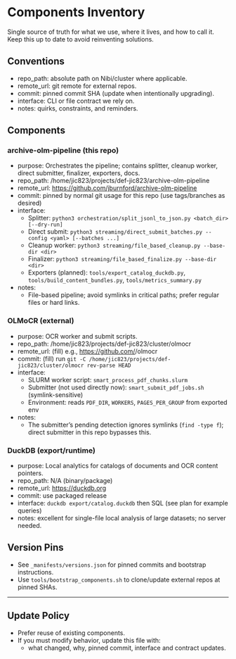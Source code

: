 # Components Inventory

Single source of truth for what we use, where it lives, and how to call it. Keep this up to date to avoid reinventing solutions.

## Conventions
- repo_path: absolute path on Nibi/cluster where applicable.
- remote_url: git remote for external repos.
- commit: pinned commit SHA (update when intentionally upgrading).
- interface: CLI or file contract we rely on.
- notes: quirks, constraints, and reminders.

## Components

### archive-olm-pipeline (this repo)
- purpose: Orchestrates the pipeline; contains splitter, cleanup worker, direct submitter, finalizer, exporters, docs.
- repo_path: /home/jic823/projects/def-jic823/archive-olm-pipeline
- remote_url: https://github.com/jburnford/archive-olm-pipeline
- commit: pinned by normal git usage for this repo (use tags/branches as desired)
- interface:
  - Splitter: `python3 orchestration/split_jsonl_to_json.py <batch_dir> [--dry-run]`
  - Direct submit: `python3 streaming/direct_submit_batches.py --config <yaml> [--batches ...]`
  - Cleanup worker: `python3 streaming/file_based_cleanup.py --base-dir <dir>`
  - Finalizer: `python3 streaming/file_based_finalize.py --base-dir <dir>`
  - Exporters (planned): `tools/export_catalog_duckdb.py`, `tools/build_content_bundles.py`, `tools/metrics_summary.py`
- notes:
  - File-based pipeline; avoid symlinks in critical paths; prefer regular files or hard links.

### OLMoCR (external)
- purpose: OCR worker and submit scripts.
- repo_path: /home/jic823/projects/def-jic823/cluster/olmocr
- remote_url: (fill) e.g., https://github.com/<org>/olmocr
- commit: (fill) run `git -C /home/jic823/projects/def-jic823/cluster/olmocr rev-parse HEAD`
- interface:
  - SLURM worker script: `smart_process_pdf_chunks.slurm`
  - Submitter (not used directly now): `smart_submit_pdf_jobs.sh` (symlink-sensitive)
  - Environment: reads `PDF_DIR`, `WORKERS`, `PAGES_PER_GROUP` from exported env
- notes:
  - The submitter’s pending detection ignores symlinks (`find -type f`); direct submitter in this repo bypasses this.

### DuckDB (export/runtime)
- purpose: Local analytics for catalogs of documents and OCR content pointers.
- repo_path: N/A (binary/package)
- remote_url: https://duckdb.org
- commit: use packaged release
- interface: `duckdb export/catalog.duckdb` then SQL (see plan for example queries)
- notes: excellent for single-file local analysis of large datasets; no server needed.

## Version Pins
- See `_manifests/versions.json` for pinned commits and bootstrap instructions.
- Use `tools/bootstrap_components.sh` to clone/update external repos at pinned SHAs.

---

## Update Policy
- Prefer reuse of existing components.
- If you must modify behavior, update this file with:
  - what changed, why, pinned commit, interface and contract updates.
